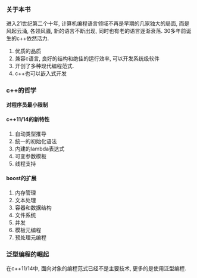 ### 关于本书

进入21世纪第二个十年, 计算机编程语言领域不再是早期的几家独大的局面, 而是风起云涌, 各领风骚, 新的语言不断出现, 同时也有老的语言逐渐衰落. 30多年前诞生的c++依然活力. 

1. 优质的品质
2. 兼容c语言, 良好的结构和绝佳的运行效率, 可以开发系统级软件
3. 开创了多种现代编程范式.
4. c++也可以嵌入式开发

### c++的哲学
**对程序员最小限制** 

#### c++11/14的新特性
1. 自动类型推导
2. 统一的初始化语法
3. 内建的lambda表达式
4. 可变参数模板
5. 线程支持

#### boost的扩展
1. 内存管理
2. 文本处理
3. 容器和数据结构
4. 文件系统
5. 并发
6. 模板元编程
7. 预处理元编程


### 泛型编程的崛起
在c++11/14中, 面向对象的编程范式已经不是主要技术, 更多的是使用泛型编程.

